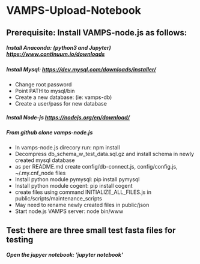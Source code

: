 # VAMPS-Upload-Notebook
## Prerequisite: Install VAMPS-node.js as follows:
##### Install Anaconda: (python3 and Jupyter) https://www.continuum.io/downloads
##### Install Mysql: https://dev.mysql.com/downloads/installer/
- Change root password
- Point PATH to mysql/bin
- Create a new database: (ie: vamps-db)
- Create a user/pass for new database
##### Install Node-js https://nodejs.org/en/download/
##### From github clone vamps-node.js
- In vamps-node.js direcory run: npm install
- Decompress db_schema_w_test_data.sql.gz and install schema in newly created mysql database
- as per README.md create config/db-connect.js, config/config.js, ~/.my.cnf_node files
- Install python module pymysql: pip install pymysql
- Install python module cogent: pip install cogent
- create files using command INITIALIZE_ALL_FILES.js in public/scripts/maintenance_scripts
- May need to rename newly created files in public/json
- Start node.js VAMPS server: node bin/www
## Test: there are three small test fasta files for testing
##### Open the jupyer notebook: 'jupyter notebook'


